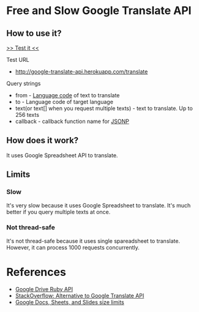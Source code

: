 # Free and Slow Google Translate API

## How to use it?

[>> Test it <<](http://google-translate-api.herokuapp.com/translate?from=en&to=ko&text[]=hi,%20how%20are%20you?&text[]=i'm%20fine,%20thank%20you&callback=test)

Test URL

* http://google-translate-api.herokuapp.com/translate

Query strings

* from - [Language code](https://developers.google.com/translate/v2/using_rest#language-params) of text to translate
* to - Language code of target language
* text(or text[] when you request multiple texts) - text to translate. Up to 256 texts
* callback - callback function name for [JSONP](http://en.wikipedia.org/wiki/JSONP)

## How does it work?

It uses Google Spreadsheet API to translate.

## Limits

### Slow

It's very slow because it uses Google Spreadsheet to translate. It's much better if you query multiple texts at once.

### Not thread-safe

It's not thread-safe because it uses single spareadsheet to translate. However, it can process 1000 requests concurrently.

# References

* [Google Drive Ruby API](https://github.com/gimite/google-drive-ruby)
* [StackOverflow: Alternative to Google Translate API](http://stackoverflow.com/questions/6151668/alternative-to-google-translate-api#answer-8543979)
* [Google Docs, Sheets, and Slides size limits](http://support.google.com/drive/bin/answer.py?hl=en&answer=37603)
